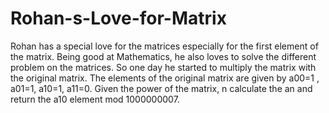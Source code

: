 # Rohan-s-Love-for-Matrix
Rohan has a special love for the matrices especially for the first element of the matrix. Being good at Mathematics, he also loves to solve the different problem on the matrices. So one day he started to multiply the matrix with the original matrix.  The elements of the original matrix are given by a00=1 , a01=1, a10=1, a11=0. Given the power of the matrix, n calculate the an and return the a10 element mod 1000000007.
